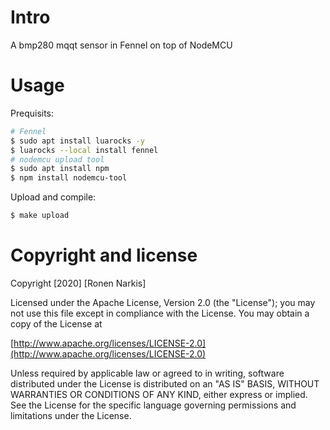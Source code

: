 # Intro

A bmp280 mqqt sensor in Fennel on top of NodeMCU


# Usage

Prequisits:

```bash
# Fennel
$ sudo apt install luarocks -y
$ luarocks --local install fennel
# nodemcu upload tool
$ sudo apt install npm
$ npm install nodemcu-tool
```

Upload and compile:

```bash
$ make upload
```

# Copyright and license

Copyright [2020] [Ronen Narkis]

Licensed under the Apache License, Version 2.0 (the "License");
you may not use this file except in compliance with the License.
You may obtain a copy of the License at

  [http://www.apache.org/licenses/LICENSE-2.0](http://www.apache.org/licenses/LICENSE-2.0)

Unless required by applicable law or agreed to in writing, software
distributed under the License is distributed on an "AS IS" BASIS,
WITHOUT WARRANTIES OR CONDITIONS OF ANY KIND, either express or implied.
See the License for the specific language governing permissions and
limitations under the License.
